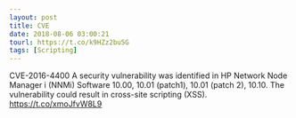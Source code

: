 ```yaml
---
layout: post
title: CVE
date: 2018-08-06 03:00:21
tourl: https://t.co/k9HZz2bu5G
tags: [Scripting]
---
```

CVE-2016-4400 A security vulnerability was identified in HP Network Node Manager i (NNMi) Software 10.00, 10.01 (patch1), 10.01 (patch 2), 10.10. The vulnerability could result in cross-site scripting (XSS).  https://t.co/xmoJfvW8L9